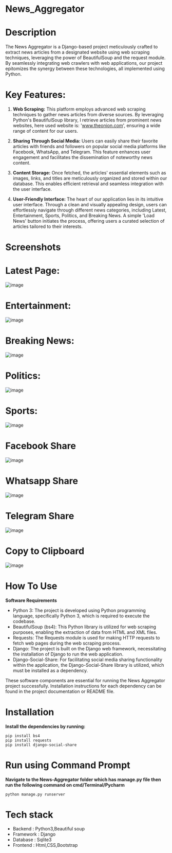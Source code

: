 # News_Aggregator

# Description
The News Aggregator is a Django-based project meticulously crafted to extract news articles from a designated website using web scraping techniques, leveraging the power of BeautifulSoup and the request module. By seamlessly integrating web crawlers with web applications, our project epitomizes the synergy between these technologies, all implemented using Python.

# Key Features:

1. **Web Scraping:** This platform employs advanced web scraping techniques to gather news articles from diverse sources. By leveraging Python's BeautifulSoup library, I retrieve articles from prominent news websites, here used website is: 'www.theonion.com', ensuring a wide range of content for our users.

2. **Sharing Through Social Media:** Users can easily share their favorite articles with friends and followers on popular social media platforms like Facebook, WhatsApp, and Telegram. This feature enhances user engagement and facilitates the dissemination of noteworthy news content.

3. **Content Storage:** Once fetched, the articles' essential elements such as images, links, and titles are meticulously organized and stored within our database. This enables efficient retrieval and seamless integration with the user interface.

4. **User-Friendly Interface:** The heart of our application lies in its intuitive user interface. Through a clean and visually appealing design, users can effortlessly navigate through different news categories, including Latest, Entertainment, Sports, Politics, and Breaking News. A simple 'Load News' button initiates the process, offering users a curated selection of articles tailored to their interests.

# Screenshots
# Latest Page:
![image](https://github.com/yerram-karthik/News_Aggregator/assets/136573431/d9cb1880-af70-482a-a108-831a9c87bb63)


# Entertainment:
 ![image](https://github.com/yerram-karthik/News_Aggregator/assets/136573431/0503c66a-38cf-4881-9373-76167a2760cf)


# Breaking News:
 ![image](https://github.com/yerram-karthik/News_Aggregator/assets/136573431/79585bef-9341-42e4-aac6-56baff32a635)


# Politics:
![image](https://github.com/yerram-karthik/News_Aggregator/assets/136573431/3ec61f75-4cd1-4ce8-82b3-b4176a1e2bed)

 # Sports:
![image](https://github.com/yerram-karthik/News_Aggregator/assets/136573431/d3667dee-da2f-4d35-8d9e-271c7c2b57ea)

# Facebook Share
![image](https://github.com/yerram-karthik/News_Aggregator/assets/136573431/d58efb18-ca67-4394-b249-d9db1bdde00d)

# Whatsapp Share
![image](https://github.com/yerram-karthik/News_Aggregator/assets/136573431/089bc162-15e4-4534-85fc-3d02a72635ac)

# Telegram Share
![image](https://github.com/yerram-karthik/News_Aggregator/assets/136573431/6b89180b-0f8f-4af4-bf80-13ddf8dc8367)

# Copy to Clipboard
![image](https://github.com/yerram-karthik/News_Aggregator/assets/136573431/1a4a550d-2f5e-4ea7-b628-a0d1dbec840a)

# How To Use
**Software Requirements**
- Python 3: The project is developed using Python programming language, specifically Python 3, which is required to execute the codebase.
- BeautifulSoup (bs4): This Python library is utilized for web scraping purposes, enabling the extraction of data from HTML and XML files.
- Requests: The Requests module is used for making HTTP requests to fetch web pages during the web scraping process.
- Django: The project is built on the Django web framework, necessitating the installation of Django to run the web application.
- Django-Social-Share: For facilitating social media sharing functionality within the application, the Django-Social-Share library is utilized, which must be installed as a dependency.

These software components are essential for running the News Aggregator project successfully. Installation instructions for each dependency can be found in the project documentation or README file.

# Installation
**Install the dependencies by running:**

    pip install bs4
    pip install requests
    pip install django-social-share
    
# Run using Command Prompt
**Navigate to the News-Aggregator folder which has manage.py file then run the following command on cmd/Terminal/Pycharm**
    
    python manage.py runserver

# Tech stack
- Backend : Python3,Beautiful soup
- Framework : Django
- Database : Sqlite3
- Frontend : Html,CSS,Bootstrap






